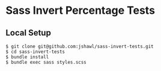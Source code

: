 # Sass Invert Percentage Tests

## Local Setup

    $ git clone git@github.com:jshawl/sass-invert-tests.git
    $ cd sass-invert-tests
    $ bundle install
    $ bundle exec sass styles.scss
